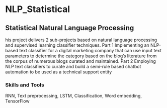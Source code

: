# NLP_Statistical

## Statistical Natural Language Processing

his project delivers 2 sub-projects based on natural language processing and supervised learning classifier techniques. Part 1 Implementing an NLP-based text classifier for a digital marketing company that can use input text parameters to determine the category based on the blog’s literature from the corpus of numerous blogs curated and maintained. Part 2 Employing NLP text classifiers to curate and build a semi-rule based chatbot automation to be used as a technical support entity

### Skills and Tools

RNN, Text preprocessing, LSTM, Classification, Word embedding, TensorFlow
